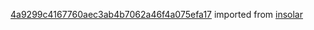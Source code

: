 [4a9299c4167760aec3ab4b7062a46f4a075efa17](https://github.com/insolar/insolar/commit/4a9299c4167760aec3ab4b7062a46f4a075efa17) imported from [insolar](https://github.com/insolar/insolar)
